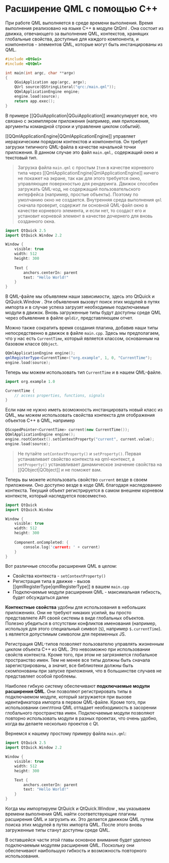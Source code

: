 # Расширение QML с помощью C++

При работе QML выполняется в среде времени выполнения. Время выполнения реализовано на языке C++ в модуле QtQml . Она состоит из движка, отвечающего за выполнение QML, контекстов, хранящих глобальные свойства, доступные для каждого компонента, и компонентов - элементов QML, которые могут быть инстанцированы из QML.

```c++
#include <QtGui>
#include <QtQml>

int main(int argc, char **argv)
{
	QGuiApplication app(argc, argv);
	QUrl source(QStringLiteral("qrc:/main.qml"));
	QQmlApplicationEngine engine;
	engine.load(source);
	return app.exec();
}
```

В примере [[QGuiApplication|QGuiApplication]] инкапсулирует все, что связано с экземпляром приложения (например, имя приложения, аргументы командной строки и управление циклом событий). 

[[QQmlApplicationEngine|QQmlApplicationEngine]] управляет иерархическим порядком контекстов и компонентов. Он требует загрузки типичного QML-файла в качестве начальной точки приложения. В данном случае это файл `main.qml,` содержащий окно и текстовый тип.

> Загрузка файла `main.qml` с простым `Item` в качестве корневого типа через [[QmlApplicationEngine|QmlApplicationEngine]] ничего не покажет на экране, так как для этого требуется окно, управляющее поверхностью для рендеринга. Движок способен загружать QML-код, не содержащий пользовательского интерфейса (например, простые объекты). Поэтому по умолчанию окно не создается. Внутренняя среда выполнения `qml` сначала проверит, содержит ли основной QML-файл окно в качестве корневого элемента, и если нет, то создаст его и установит корневой элемент в качестве дочернего для вновь созданного окна.

```c++
import QtQuick 2.5
import QtQuick.Window 2.2

Window {
	visible: true
	width: 512
	height: 300
	
	Text {
		anchors.centerIn: parent
		text: "Hello World!"
	}
}
```

В QML-файле мы объявляем наши зависимости, здесь это QtQuick и QtQuick.Window . Эти объявления вызовут поиск этих модулей в путях импорта и в случае успеха загрузят необходимые подключаемые модули в движок. Вновь загруженные типы будут доступны среде QML через объявление в файле `qmldir`, представляющем отчет.

Можно также сократить время создания плагина, добавив наши типы непосредственно в движок в файле `main.cpp`. Здесь мы предполагаем, что у нас есть `CurrentTime`, который является классом, основанным на базовом классе `QObject`.

```c++
QQmlApplicationEngine engine();
qmlRegisterType<CurrentTime>("org.example", 1, 0, "CurrentTime");
engine.load(source);
```
Теперь мы можем использовать тип `CurrentTime` и в нашем QML-файле.

```c++
import org.example 1.0

CurrentTime {
	// access properties, functions, signals
}
```

Если нам не нужно иметь возможность инстанцировать новый класс из QML, мы можем использовать свойства контекста для отображения объектов C++ в QML, например

```c++
QScopedPointer<CurrentTime> current(new CurrentTime());
QQmlApplicationEngine engine();
engine.rootContext().setContextProperty("current", current.value);
engine.load(source);
```

> Не путайте `setContextProperty()` и `setProperty()`. Первая устанавливает свойство контекста на qml-контекст, а `setProperty()` устанавливает динамическое значение свойства на [[QObject|QObject]] и не поможет вам.

Теперь вы можете использовать свойство `current` везде в своем приложении. Оно доступно везде в коде QML благодаря наследованию контекста. Текущий объект регистрируется в самом внешнем корневом контексте, который наследуется повсеместно.

```c++
import QtQuick
import QtQuick.Window

Window {
	visible: true
	width: 512
	height: 300
	
	Component.onCompleted: {
		console.log('current: ' + current)
	}
}
```

Вот различные способы расширения QML в целом:

* Свойства контекста - `setContextProperty()`
* Регистрация типа в движке - вызов [[qmlRegisterType|qmlRegisterType]] в вашем `main.cpp`
* Подключаемые модули расширения QML - максимальная гибкость, будет обсуждаться далее

**Контекстные свойства** удобны для использования в небольших приложениях. Они не требуют никаких усилий, вы просто представляете API своей системы в виде глобальных объектов. Полезно убедиться в отсутствии конфликтов именования (например, используя для этого специальный символ (`$`), например `$.currentTime`). `$` является допустимым символом для переменных JS.

Регистрация QML-типов позволяет пользователю управлять жизненным циклом объекта C++ из QML. Это невозможно при использовании свойств контекста. Кроме того, при этом не загрязняется глобальное пространство имен. Тем не менее все типы должны быть сначала зарегистрированы, а значит, все библиотеки должны быть скомпонованы при запуске приложения, что в большинстве случаев не представляет особой проблемы.

Наиболее гибкую систему обеспечивают **подключаемые модули расширения QML**. Они позволяют регистрировать типы в подключаемом модуле, который загружается при вызове идентификатора импорта в первом QML-файле. Кроме того, при использовании синглтона QML отпадает необходимость в засорении глобального пространства имен. Подключаемые модули позволяют повторно использовать модули в разных проектах, что очень удобно, когда вы делаете несколько проектов с Qt. 

Вернемся к нашему простому примеру файла `main.qml`:

```c++
import QtQuick 2.5
import QtQuick.Window 2.2

Window {
	visible: true
	width: 512
	height: 300

	Text {
		anchors.centerIn: parent
		text: "Hello World!"
	}
}
```

Когда мы импортируем QtQuick и QtQuick.Window , мы указываем времени выполнения QML найти соответствующие плагины расширения QML и загрузить их. Это делается движком QML путем поиска этих модулей в путях импорта QML. После этого вновь загруженные типы станут доступны среде QML.

В оставшейся части этой главы основное внимание будет уделено подключаемым модулям расширения QML. Поскольку они обеспечивают наибольшую гибкость и возможность повторного использования.






